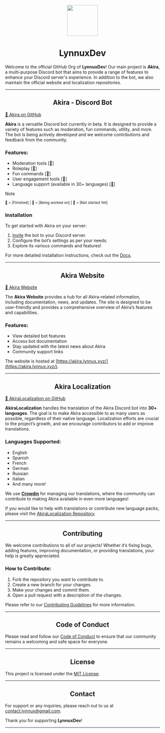 <div align="center">
<img src="https://avatars.githubusercontent.com/u/151574933?s=200&v=4" width=100px">
<h1>LynnuxDev</h1>
</div>
</div>

Welcome to the official GitHub Org of **LynnuxDev**! Our main project is **Akira**, a multi-purpose Discord bot that aims to provide a range of features to enhance your Discord server's experience. In addition to the bot, we also maintain the official website and localization repositories.

---

## <div align="center">Akira - Discord Bot</div>
[🔗 Akira on GitHub](https://github.com/LynnuxDev/Akira)

**Akira** is a versatile Discord bot currently in beta. It is designed to provide a variety of features such as moderation, fun commands, utility, and more. The bot is being actively developed and we welcome contributions and feedback from the community.

### Features:
- Moderation tools [🔻]
- Roleplay [🔸]
- Fun commands [🔻]
- User engagement tools [🔻]
- Language support (available in 30+ languages) [🔸]

> [!NOTE]
> <small>🔹 = [Finished] | 🔸 = [Being worked on] | 🔻 = [Not started Yet]</small>

### Installation
To get started with Akira on your server:
1. [Invite](https://akira.lynnux.xyz/invite) the bot to your Discord server.
2. Configure the bot’s settings as per your needs.
3. Explore its various commands and features!

For more detailed installation instructions, check out the [Docs](https://Documentation.lynnux.xyz/).

---

## <div align="center">Akira Website</div>
[🔗 Akira Website](https://akira.lynnux.xyz/)

The **Akira Website** provides a hub for all Akira-related information, including documentation, news, and updates. The site is designed to be user-friendly and provides a comprehensive overview of Akira’s features and capabilities.

### Features:
- View detailed bot features
- Access bot documentation
- Stay updated with the latest news about Akira
- Community support links

The website is hosted at [https://akira.lynnux.xyz/](https://akira.lynnux.xyz/).

---

## <div align="center">Akira Localization</div>
[🔗 AkiraLocalization on GitHub](https://github.com/LynnuxDev/AkiraLocalization)

**AkiraLocalization** handles the translation of the Akira Discord bot into **30+ languages**. The goal is to make Akira accessible to as many users as possible, regardless of their native language. Localization efforts are crucial to the project’s growth, and we encourage contributors to add or improve translations.
 

### Languages Supported:
<ul>
    <li>English</li>
    <li>Spanish</li>
    <li>French</li>
    <li>German</li>
    <li>Russian</li>
    <li>Italian</li>
    <li>And many more!</li>
</ul>

We use **[Crowdin](https://crowdin.com/project/lynnuxdevAkira)** for managing our translations, where the community can contribute to making Akira available in even more languages!

If you would like to help with translations or contribute new language packs, please visit the [AkiraLocalization Repository](https://github.com/LynnuxDev/AkiraLocalization).

---

## <div align="center">Contributing</div>
We welcome contributions to all of our projects! Whether it’s fixing bugs, adding features, improving documentation, or providing translations, your help is greatly appreciated.

### How to Contribute:
1. Fork the repository you want to contribute to.
2. Create a new branch for your changes.
3. Make your changes and commit them.
4. Open a pull request with a description of the changes.

Please refer to our [Contributing Guidelines](CONTRIBUTING.md) for more information.

---

## <div align="center">Code of Conduct</div>
Please read and follow our [Code of Conduct](CODE_OF_CONDUCT.md) to ensure that our community remains a welcoming and safe space for everyone.

---

## <div align="center">License</div>
This project is licensed under the [MIT License](LICENSE).

---

## <div align="center">Contact</div>
For support or any inquiries, please reach out to us at [contact.lynnux@gmail.com](mailto:contact.lynnux@gmail.com).

Thank you for supporting **LynnuxDev**!

---
